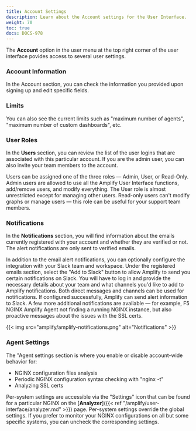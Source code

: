 ```yaml
---
title: Account Settings
description: Learn about the Account settings for the User Interface.
weight: 70
toc: true
docs: DOCS-978
---
```


The **Account** option in the user menu at the top right corner of the user interface povides access to several user settings.

### Account Information

In the Account section, you can check the information you provided upon signing up and edit specific fields.

### Limits

You can also see the current limits such as "maximum number of agents", "maximum number of custom dashboards", etc.

### User Roles

In the **Users** section, you can review the list of the user logins that are associated with this particular account. If you are the admin user, you can also invite your team members to the account.

Users can be assigned one of the three roles — Admin, User, or Read-Only. Admin users are allowed to use all the Amplify User Interface functions, add/remove users, and modify everything. The User role is almost unrestricted except for managing other users. Read-only users can't modify graphs or manage users — this role can be useful for your support team members.

### Notifications

In the **Notifications** section, you will find information about the emails currently registered with your account and whether they are verified or not. The alert notifications are only sent to verified emails.

In addition to the email alert notifications, you can optionally configure the integration with your Slack team and workspace. Under the registered emails section, select the "Add to Slack" button to allow Amplify to send you certain notifications on Slack. You will have to log in and provide the necessary details about your team and what channels you'd like to add to Amplify notifications. Both direct messages and channels can be used for notifications. If configured successfully, Amplify can send alert information to Slack. A few more additional notifications are available — for example, F5 NGINX Amplify Agent not finding a running NGINX instance, but also proactive messages about the issues with the SSL certs.


{{< img src="amplify/amplify-notifications.png" alt="Notifications" >}}

### Agent Settings

The "Agent settings section is where you enable or disable account-wide behavior for:

  * NGINX configuration files analysis
  * Periodic NGINX configuration syntax checking with "nginx -t"
  * Analyzing SSL certs

Per-system settings are accessible via the "Settings" icon that can be found for a particular NGINX on the [**Analyzer**]({{< ref "/amplify/user-interface/analyzer.md" >}}) page. Per-system settings override the global settings. If you prefer to monitor your NGINX configurations on all but some specific systems, you can uncheck the corresponding settings.
